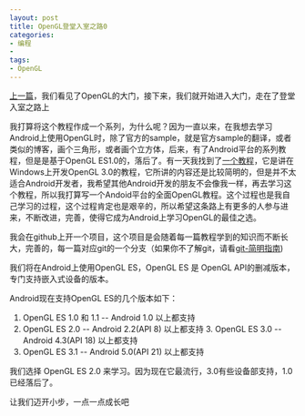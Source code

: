 ```yaml
---
layout: post
title: OpenGL登堂入室之路0
categories:
- 编程
- 
tags:
- OpenGL
---
```


[上一篇](http://jinguoliang.github.io/2017/01/06/opengl-1.html)，我们看见了OpenGL的大门，接下来，我们就开始进入大门，走在了登堂入室之路上  

我打算将这个教程作成一个系列，为什么呢？因为一直以来，在我想去学习Android上使用OpenGL时，除了官方的sample，就是官方sample的翻译，或者类似的博客，画个三角形，或者画个立方体，后来，有了Android平台的系列教程，但是是基于OpenGL ES1.0的，落后了。有一天我找到了[一个教程](http://bullteacher.com/category/zh_learnopengl_com)，它是讲在Windows上开发OpenGL 3.0的教程，它所讲的内容还是比较简明的，但是并不太适合Android开发者，我希望其他Android开发的朋友不会像我一样，再去学习这个教程，所以我打算写一个Andoid平台的全面OpenGL教程。这个过程也是我自己学习的过程，这个过程肯定也是艰辛的，所以希望这条路上有更多的人参与进来，不断改进，完善，使得它成为Android上学习OpenGL的最佳之选。  

我会在github上开一个项目，这个项目是会随着每一篇教程学到的知识而不断长大，完善的，每一篇对应git的一个分支（如果你不了解git，请看[git-简明指南](http://rogerdudler.github.io/git-guide/index.zh.html))  

我们将在Android上使用OpenGL ES，OpenGL ES 是 OpenGL API的删减版本，专门支持嵌入式设备的版本。  

Android现在支持OpenGL ES的几个版本如下：  

1. OpenGL ES 1.0 和 1.1  --  Android 1.0 以上都支持
2.  OpenGL ES 2.0  --  Android 2.2(API 8) 以上都支持 3.  OpenGL ES 3.0  --  Android 4.3(API 18) 以上都支持
4.  OpenGL ES 3.1  --  Android 5.0(API 21) 以上都支持

我们选择 OpenGL ES 2.0 来学习。因为现在它最流行，3.0有些设备部支持，1.0已经落后了。

让我们迈开小步，一点一点成长吧